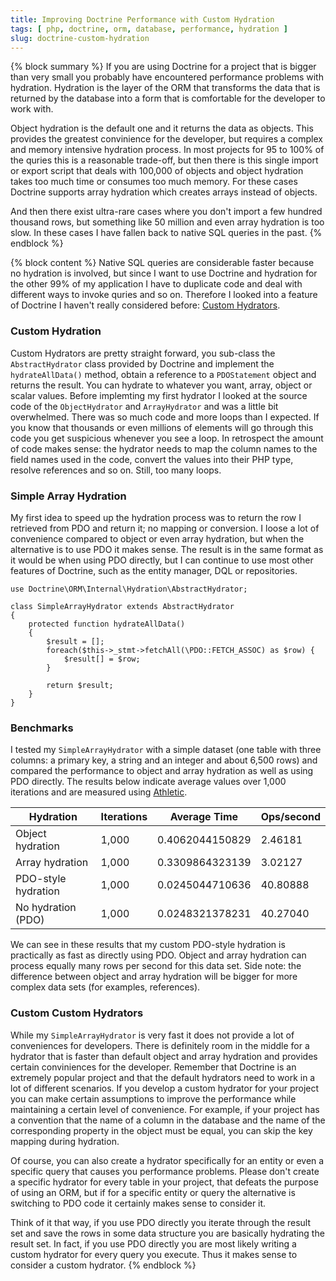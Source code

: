 ```yaml
---
title: Improving Doctrine Performance with Custom Hydration
tags: [ php, doctrine, orm, database, performance, hydration ]
slug: doctrine-custom-hydration
---
```


{% block summary %}
If you are using Doctrine for a project that is bigger than very small you probably have encountered performance problems with hydration. Hydration is the layer of the ORM that transforms the data that is returned by the database into a form that is comfortable for the developer to work with.

Object hydration is the default one and it returns the data as objects. This provides the greatest convinience for the developer, but requires a complex and memory intensive hydration process. In most projects for 95 to 100% of the quries this is a reasonable trade-off, but then there is this single import or export script that deals with 100,000 of objects and object hydration takes too much time or consumes too much memory. For these cases Doctrine supports array hydration which creates arrays instead of objects.

And then there exist ultra-rare cases where you don't import a few hundred thousand rows, but something like 50 million and even array hydration is too slow. In these cases I have fallen back to native SQL queries in the past.
{% endblock %}

{% block content %}
Native SQL queries are considerable faster because no hydration is involved, but since I want to use Doctrine and hydration for the other 99% of my application I have to duplicate code and deal with different ways to invoke quries and so on. Therefore I looked into a feature of Doctrine I haven't really considered before: [Custom Hydrators](http://docs.doctrine-project.org/projects/doctrine-orm/en/latest/reference/dql-doctrine-query-language.html#custom-hydration-modes).

### Custom Hydration

Custom Hydrators are pretty straight forward, you sub-class the `AbstractHydrator` class provided by Doctrine and implement the `hydrateAllData()` method, obtain a reference to a `PDOStatement` object and returns the result. You can hydrate to whatever you want, array, object or scalar values. Before implemting my first hydrator I looked at the source code of the `ObjectHydrator` and `ArrayHydrator` and was a little bit overwhelmed. There was so much code and more loops than I expected. If you know that thousands or even millions of elements will go through this code you get suspicious whenever you see a loop. In retrospect the amount of code makes sense: the hydrator needs to map the column names to the field names used in the code, convert the values into their PHP type, resolve references and so on. Still, too many loops.

### Simple Array Hydration

My first idea to speed up the hydration process was to return the row I retrieved from PDO and return it; no mapping or conversion. I loose a lot of convenience compared to object or even array hydration, but when the alternative is to use PDO it makes sense. The result is in the same format as it would be when using PDO directly, but I can continue to use most other features of Doctrine, such as the entity manager, DQL or repositories.

<pre><code class="php">use Doctrine\ORM\Internal\Hydration\AbstractHydrator;

class SimpleArrayHydrator extends AbstractHydrator
{
    protected function hydrateAllData()
    {
        $result = [];
        foreach($this->_stmt->fetchAll(\PDO::FETCH_ASSOC) as $row) {
            $result[] = $row;
        }

        return $result;
    }
}</code></pre>

### Benchmarks

I tested my `SimpleArrayHydrator` with a simple dataset (one table with three columns: a primary key, a string and an integer and about 6,500 rows) and compared the performance to object and array hydration as well as using PDO directly. The results below indicate average values over 1,000 iterations and are measured using [Athletic](https://github.com/polyfractal/athletic).

<table>
    <thead>
        <tr>
            <th>Hydration</th>
            <th>Iterations</th>
            <th>Average Time</th>
            <th>Ops/second</th>
        </tr>
    </thead>
    <tbody>
        <tr>
            <td>Object hydration</td>
            <td>1,000</td>
            <td>0.4062044150829</td>
            <td>2.46181</td>
        </tr>
        <tr>
            <td>Array hydration</td>
            <td>1,000</td>
            <td>0.3309864323139</td>
            <td>3.02127</td>
        </tr>
        <tr>
            <td>PDO-style hydration</td>
            <td>1,000</td>
            <td>0.0245044710636</td>
            <td>40.80888</td>
        </tr>
        <tr>
            <td>No hydration (PDO)</td>
            <td>1,000</td>
            <td>0.0248321378231</td>
            <td>40.27040</td>
        </tr>
    </tbody>
</table>

We can see in these results that my custom PDO-style hydration is practically as fast as directly using PDO. Object and array hydration can process equally many rows per second for this data set. Side note: the difference between object and array hydration will be bigger for more complex data sets (for examples, references).

### Custom Custom Hydrators

While my `SimpleArrayHydrator` is very fast it does not provide a lot of conveniences for developers. There is definitely room in the middle for a hydrator that is faster than default object and array hydration and provides certain conviniences for the developer. Remember that Doctrine is an extremely popular project and that the default hydrators need to work in a lot of different scenarios. If you develop a custom hydrator for your project you can make certain assumptions to improve the performance while maintaining a certain level of convenience. For example, if your project has a convention that the name of a column in the database and the name of the corresponding property in the object must be equal, you can skip the key mapping during hydration.

Of course, you can also create a hydrator specifically for an entity or even a specific query that causes you performance problems. Please don't create a specific hydrator for every table in your project, that defeats the purpose of using an ORM, but if for a specific entity or query the alternative is switching to PDO code it certainly makes sense to consider it.

Think of it that way, if you use PDO directly you iterate through the result set and save the rows in some data structure you are basically hydrating the result set. In fact, if you use PDO directly you are most likely writing a custom hydrator for every query you execute. Thus it makes sense to consider a custom hydrator.
{% endblock %}

